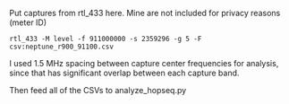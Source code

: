 Put captures from rtl_433 here.  Mine are not included for privacy reasons (meter ID)

```
rtl_433 -M level -f 911000000 -s 2359296 -g 5 -F csv:neptune_r900_91100.csv
```
I used 1.5 MHz spacing between capture center frequencies for analysis, since that has significant overlap between each capture band.

Then feed all of the CSVs to analyze_hopseq.py